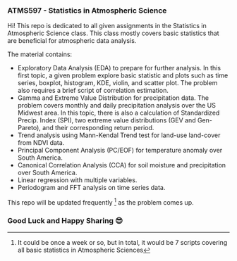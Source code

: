 ### ATMS597 - Statistics in Atmospheric Science

Hi! 
This repo is dedicated to all given assignments in the Statistics in Atmospheric Science class. This class mostly covers basic statistics that are beneficial for atmospheric data analysis. 

The material contains:
* Exploratory Data Analysis (EDA) to prepare for further analysis. In this first topic, a given problem explore basic statistic and plots such as time series, boxplot, histogram, KDE, violin, and scatter plot. The problem also requires a brief script of correlation estimation. 
* Gamma and Extreme Value Distribution for precipitation data. The problem covers monthly and daily precipitation analysis over the US Midwest area. In this topic, there is also a calculation of Standardized Precip. Index (SPI), two extreme value distributions (GEV and Gen-Pareto), and their corresponding return period. 
* Trend analysis using Mann-Kendal Trend test for land-use land-cover from NDVI data. 
* Principal Component Analysis (PC/EOF) for temperature anomaly over South America.
* Canonical Correlation Analysis (CCA) for soil moisture and precipitation over South America.
* Linear regression with multiple variables.
* Periodogram and FFT analysis on time series data. 

This repo will be updated frequently [^1] as the problem comes up.

[^1]: It could be once a week or so, but in total, it would be 7 scripts covering all basic statistics in Atmospheric Sciences

### Good Luck and Happy Sharing :sunglasses: 
